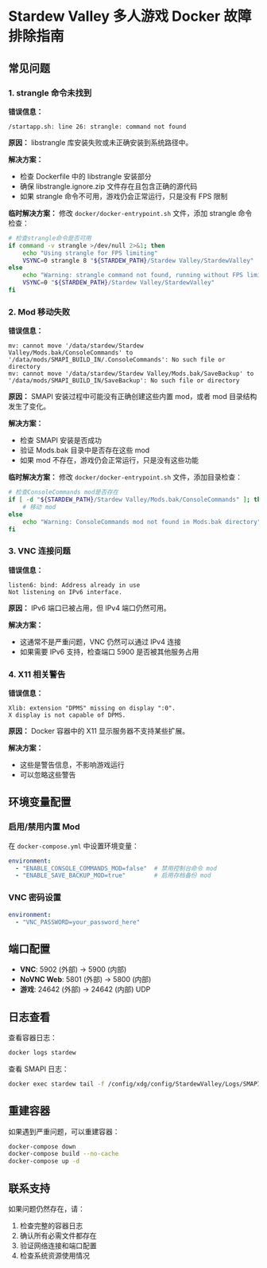 # Stardew Valley 多人游戏 Docker 故障排除指南

## 常见问题

### 1. strangle 命令未找到

**错误信息：**
```
/startapp.sh: line 26: strangle: command not found
```

**原因：**
libstrangle 库安装失败或未正确安装到系统路径中。

**解决方案：**
- 检查 Dockerfile 中的 libstrangle 安装部分
- 确保 libstrangle.ignore.zip 文件存在且包含正确的源代码
- 如果 strangle 命令不可用，游戏仍会正常运行，只是没有 FPS 限制

**临时解决方案：**
修改 `docker/docker-entrypoint.sh` 文件，添加 strangle 命令检查：

```bash
# 检查strangle命令是否可用
if command -v strangle >/dev/null 2>&1; then
    echo "Using strangle for FPS limiting"
    VSYNC=0 strangle 8 "${STARDEW_PATH}/Stardew Valley/StardewValley"
else
    echo "Warning: strangle command not found, running without FPS limit"
    VSYNC=0 "${STARDEW_PATH}/Stardew Valley/StardewValley"
fi
```

### 2. Mod 移动失败

**错误信息：**
```
mv: cannot move '/data/stardew/Stardew Valley/Mods.bak/ConsoleCommands' to '/data/mods/SMAPI_BUILD_IN/.ConsoleCommands': No such file or directory
mv: cannot move '/data/stardew/Stardew Valley/Mods.bak/SaveBackup' to '/data/mods/SMAPI_BUILD_IN/SaveBackup': No such file or directory
```

**原因：**
SMAPI 安装过程中可能没有正确创建这些内置 mod，或者 mod 目录结构发生了变化。

**解决方案：**
- 检查 SMAPI 安装是否成功
- 验证 Mods.bak 目录中是否存在这些 mod
- 如果 mod 不存在，游戏仍会正常运行，只是没有这些功能

**临时解决方案：**
修改 `docker/docker-entrypoint.sh` 文件，添加目录检查：

```bash
# 检查ConsoleCommands mod是否存在
if [ -d "${STARDEW_PATH}/Stardew Valley/Mods.bak/ConsoleCommands" ]; then
    # 移动 mod
else
    echo "Warning: ConsoleCommands mod not found in Mods.bak directory"
fi
```

### 3. VNC 连接问题

**错误信息：**
```
listen6: bind: Address already in use
Not listening on IPv6 interface.
```

**原因：**
IPv6 端口已被占用，但 IPv4 端口仍然可用。

**解决方案：**
- 这通常不是严重问题，VNC 仍然可以通过 IPv4 连接
- 如果需要 IPv6 支持，检查端口 5900 是否被其他服务占用

### 4. X11 相关警告

**错误信息：**
```
Xlib: extension "DPMS" missing on display ":0".
X display is not capable of DPMS.
```

**原因：**
Docker 容器中的 X11 显示服务器不支持某些扩展。

**解决方案：**
- 这些是警告信息，不影响游戏运行
- 可以忽略这些警告

## 环境变量配置

### 启用/禁用内置 Mod

在 `docker-compose.yml` 中设置环境变量：

```yaml
environment:
  - "ENABLE_CONSOLE_COMMANDS_MOD=false"  # 禁用控制台命令 mod
  - "ENABLE_SAVE_BACKUP_MOD=true"        # 启用存档备份 mod
```

### VNC 密码设置

```yaml
environment:
  - "VNC_PASSWORD=your_password_here"
```

## 端口配置

- **VNC**: 5902 (外部) -> 5900 (内部)
- **NoVNC Web**: 5801 (外部) -> 5800 (内部)  
- **游戏**: 24642 (外部) -> 24642 (内部) UDP

## 日志查看

查看容器日志：
```bash
docker logs stardew
```

查看 SMAPI 日志：
```bash
docker exec stardew tail -f /config/xdg/config/StardewValley/Logs/SMAPI-latest.txt
```

## 重建容器

如果遇到严重问题，可以重建容器：

```bash
docker-compose down
docker-compose build --no-cache
docker-compose up -d
```

## 联系支持

如果问题仍然存在，请：
1. 检查完整的容器日志
2. 确认所有必需文件都存在
3. 验证网络连接和端口配置
4. 检查系统资源使用情况 